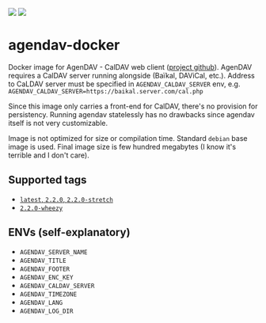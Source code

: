 [![](https://images.microbadger.com/badges/image/nagimov/agendav-docker.svg)](https://hub.docker.com/r/nagimov/agendav-docker)
[![](https://img.shields.io/docker/pulls/nagimov/agendav-docker.svg)](https://hub.docker.com/r/nagimov/agendav-docker)

# agendav-docker
Docker image for AgenDAV - CalDAV web client ([project github](https://github.com/agendav/agendav)). AgenDAV requires a CalDAV server running alongside (Baïkal, DAViCal, etc.). Address to CaLDAV server must be specified in `AGENDAV_CALDAV_SERVER` env, e.g. `AGENDAV_CALDAV_SERVER=https://baikal.server.com/cal.php`

Since this image only carries a front-end for CalDAV, there's no provision for persistency. Running agendav statelessly has no drawbacks since agendav itself is not very customizable.

Image is not optimized for size or compilation time. Standard `debian` base image is used. Final image size is few hundred megabytes (I know it's terrible and I don't care).

## Supported tags

* [`latest`, `2.2.0`, `2.2.0-stretch`](https://github.com/nagimov/agendav-docker/commit/5a8bf42e954ea512fc23abf1f00b82319d996a6b)
* [`2.2.0-wheezy`](https://github.com/nagimov/agendav-docker/commit/97e11ebb437d586d656f740603be7d4f55a4b283)

## ENVs (self-explanatory)

- `AGENDAV_SERVER_NAME`
- `AGENDAV_TITLE`
- `AGENDAV_FOOTER`
- `AGENDAV_ENC_KEY`
- `AGENDAV_CALDAV_SERVER`
- `AGENDAV_TIMEZONE`
- `AGENDAV_LANG`
- `AGENDAV_LOG_DIR`
